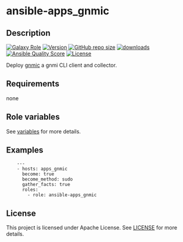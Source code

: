 # ansible-apps_gnmic

## Description

[![Galaxy Role](https://img.shields.io/badge/galaxy-apps_gnmic-purple?style=flat)](https://galaxy.ansible.com/lotusnoir/apps_gnmic)
[![Version](https://img.shields.io/github/release/lotusnoir/ansible-apps_gnmic.svg)](https://github.com/lotusnoir/ansible-apps_gnmic/releases/latest)
[![GitHub repo size](https://img.shields.io/github/repo-size/lotusnoir/ansible-apps_gnmic?color=orange&style=flat)](https://galaxy.ansible.com/lotusnoir/apps_gnmic)
[![downloads](https://img.shields.io/ansible/role/d/56081)](https://galaxy.ansible.com/lotusnoir/apps_gnmic)
[![Ansible Quality Score](https://img.shields.io/ansible/quality/56081)](https://galaxy.ansible.com/lotusnoir/apps_gnmic)
[![License](https://img.shields.io/badge/license-Apache--2.0-brightgreen?style=flat)](https://opensource.org/licenses/Apache-2.0)

Deploy [gnmic](https://github.com/karimra/gnmic) a gnmi CLI client and collector.

## Requirements

none

## Role variables

See [variables](/defaults/main.yml) for more details.

## Examples

        ---
        - hosts: apps_gnmic
          become: true
          become_method: sudo
          gather_facts: true
          roles:
            - role: ansible-apps_gnmic


## License

This project is licensed under Apache License. See [LICENSE](/LICENSE) for more details.

